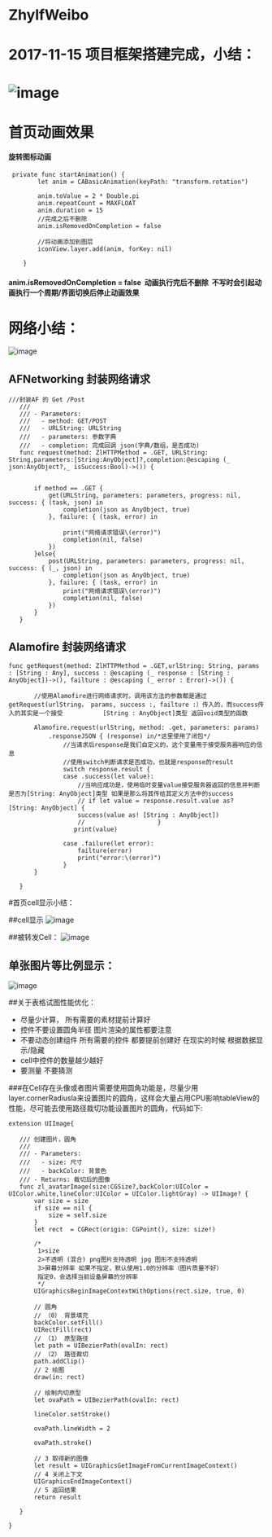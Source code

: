 # ZhylfWeibo

# 2017-11-15 项目框架搭建完成，小结：
# ![image](https://github.com/zhangyanlf/ZhylfWeibo/blob/master/ZhylfWeibo/Classes/zhangyanlf/基本架构流程图.png)

# 首页动画效果

#### 旋转图标动画
```
 private func startAnimation() {
        let anim = CABasicAnimation(keyPath: "transform.rotation")
        
        anim.toValue = 2 * Double.pi
        anim.repeatCount = MAXFLOAT
        anim.duration = 15
        //完成之后不删除
        anim.isRemovedOnCompletion = false
        
        //将动画添加到图层
        iconView.layer.add(anim, forKey: nil)
        
    }
```
####  anim.isRemovedOnCompletion = false  动画执行完后不删除  不写时会引起动画执行一个周期/界面切换后停止动画效果


# 网络小结：
 ![image](https://github.com/zhangyanlf/ZhylfWeibo/blob/master/ZhylfWeibo/Classes/zhangyanlf/网络框架.png)
 
 ##  AFNetworking 封装网络请求
 ```
 ///封装AF 的 Get /Post
    ///
    /// - Parameters:
    ///   - method: GET/POST
    ///   - URLString: URLString
    ///   - parameters: 参数字典
    ///   - completion: 完成回调 json(字典/数组，是否成功)
    func request(method: ZlHTTPMethod = .GET, URLString: String,parameters:[String:AnyObject]?,completion:@escaping (_ json:AnyObject?,_ isSuccess:Bool)->()) {


        if method == .GET {
            get(URLString, parameters: parameters, progress: nil, success: { (task, json) in
                completion(json as AnyObject, true)
            }, failure: { (task, error) in

                print("网络请求错误\(error)")
                completion(nil, false)
            })
        }else{
            post(URLString, parameters: parameters, progress: nil, success: { (_, json) in
                completion(json as AnyObject, true)
            }, failure: { (task, error) in
                print("网络请求错误\(error)")
                completion(nil, false)
            })
        }
    }
 ```
 
 ##  Alamofire 封装网络请求
 ```
 func getRequest(method: ZlHTTPMethod = .GET,urlString: String, params : [String : Any], success : @escaping (_ response : [String : AnyObject])->(), failture : @escaping (_ error : Error)->()) {
        
        //使用Alamofire进行网络请求时，调用该方法的参数都是通过getRequest(urlString， params, success :, failture :）传入的，而success传入的其实是一个接受           [String : AnyObject]类型 返回void类型的函数
        
        Alamofire.request(urlString, method: .get, parameters: params)
            .responseJSON { (response) in/*这里使用了闭包*/
                //当请求后response是我们自定义的，这个变量用于接受服务器响应的信息
                //使用switch判断请求是否成功，也就是response的result
                switch response.result {
                case .success(let value):
                    //当响应成功是，使用临时变量value接受服务器返回的信息并判断是否为[String: AnyObject]类型 如果是那么将其传给其定义方法中的success
                    // if let value = response.result.value as? [String: AnyObject] {
                    success(value as! [String : AnyObject])
                    //                    }
                   print(value)
                    
                case .failure(let error):
                    failture(error)
                    print("error:\(error)")
                }
        }
        
    }
 ```
#首页cell显示小结：

##cell显示
 ![image](https://github.com/zhangyanlf/ZhylfWeibo/blob/master/ZhylfWeibo/Classes/zhangyanlf/cell.png)

##被转发Cell：
 ![image](https://github.com/zhangyanlf/ZhylfWeibo/blob/master/ZhylfWeibo/Classes/zhangyanlf/被转发Cell.png)
 
## 单张图片等比例显示：
 ![image](https://github.com/zhangyanlf/ZhylfWeibo/blob/master/ZhylfWeibo/Classes/zhangyanlf/单图等比例显示.png)
 
##关于表格试图性能优化：

 - 尽量少计算， 所有需要的素材提前计算好
 - 控件不要设置圆角半径  图片渲染的属性都要注意
 - 不要动态创建组件  所有需要的控件 都要提前创建好 在现实的时候 根据数据显示/隐藏
 - cell中控件的数量越少越好
 - 要测量 不要猜测
 
 ###在Cell存在头像或者图片需要使用圆角功能是，尽量少用layer.cornerRadiusla来设置图片的圆角，这样会大量占用CPU影响tableView的性能，尽可能去使用路径裁切功能设置图片的圆角，代码如下:
 
 ```
 extension UIImage{
    
    /// 创建图片，圆角
    ///
    /// - Parameters:
    ///   - size: 尺寸
    ///   - backColor: 背景色
    /// - Returns: 裁切后的图像
    func zl_avatarImage(size:CGSize?,backColor:UIColor = UIColor.white,lineColor:UIColor = UIColor.lightGray) -> UIImage? {
        var size = size
        if size == nil {
            size = self.size
        }
        let rect  = CGRect(origin: CGPoint(), size: size!)
        
        /*
         1>size
         2>不透明 (混合) png图片支持透明 jpg 图形不支持透明
         3>屏幕分辨率 如果不指定，默认使用1.0的分辨率（图片质量不好）
         指定0，会选择当前设备屏幕的分辨率
         */
        UIGraphicsBeginImageContextWithOptions(rect.size, true, 0)
        
        // 圆角
        // （0） 背景填充
        backColor.setFill()
        UIRectFill(rect)
        // （1） 原型路径
        let path = UIBezierPath(ovalIn: rect)
        // （2） 路径裁切
        path.addClip()
        // 2 绘图
        draw(in: rect)

        // 绘制内切原型
        let ovaPath = UIBezierPath(ovalIn: rect)
        
        lineColor.setStroke()
        
        ovaPath.lineWidth = 2
        
        ovaPath.stroke()
        
        // 3 取得新的图像
        let result = UIGraphicsGetImageFromCurrentImageContext()
        // 4 关闭上下文
        UIGraphicsEndImageContext()
        // 5 返回结果
        return result
        
    }
    
}

 ```


 
